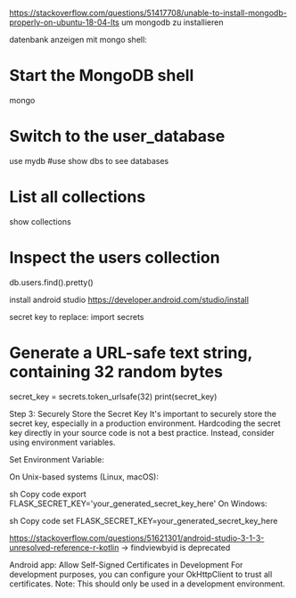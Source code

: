 https://stackoverflow.com/questions/51417708/unable-to-install-mongodb-properly-on-ubuntu-18-04-lts um mongodb zu installieren

datenbank anzeigen mit mongo shell:
# Start the MongoDB shell
mongo

# Switch to the user_database
use mydb #use show dbs to see databases

# List all collections
show collections

# Inspect the users collection
db.users.find().pretty()


install android studio
https://developer.android.com/studio/install


secret key to replace:
import secrets

# Generate a URL-safe text string, containing 32 random bytes
secret_key = secrets.token_urlsafe(32)
print(secret_key)

Step 3: Securely Store the Secret Key
It's important to securely store the secret key, especially in a production environment. Hardcoding the secret key directly in your source code is not a best practice. Instead, consider using environment variables.

Set Environment Variable:

On Unix-based systems (Linux, macOS):

sh
Copy code
export FLASK_SECRET_KEY='your_generated_secret_key_here'
On Windows:

sh
Copy code
set FLASK_SECRET_KEY=your_generated_secret_key_here

https://stackoverflow.com/questions/51621301/android-studio-3-1-3-unresolved-reference-r-kotlin -> findviewbyid is deprecated


Android app:
Allow Self-Signed Certificates in Development
For development purposes, you can configure your OkHttpClient to trust all certificates. Note: This should only be used in a development environment.